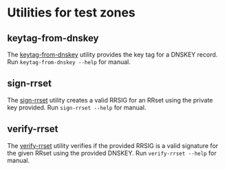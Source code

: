 # Utilities for test zones

## keytag-from-dnskey

The [keytag-from-dnskey](keytag-from-dnskey) utility provides the key tag for a
DNSKEY record. Run `keytag-from-dnskey --help` for manual.

## sign-rrset

The [sign-rrset](sign-rrset) utility creates a valid RRSIG for an RRset using
the private key provided. Run `sign-rrset --help` for manual.

## verify-rrset

The [verify-rrset](verify-rrset) utility verifies if the provided RRSIG is a
valid signature for the given RRset using the provided DNSKEY. Run
`verify-rrset --help` for manual.

